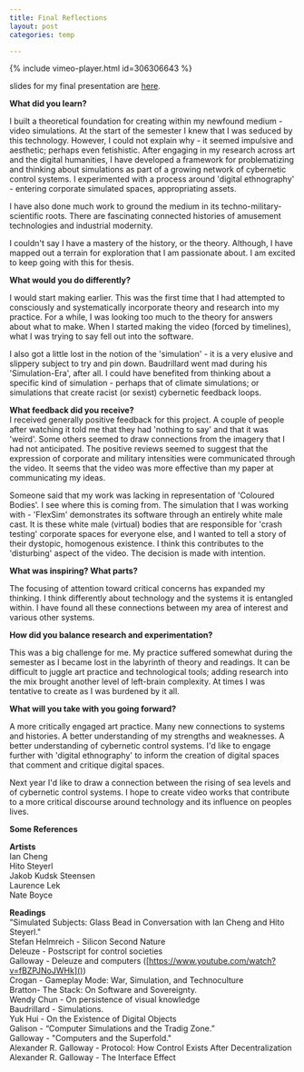 ```yaml
---
title: Final Reflections
layout: post
categories: temp

---
```

{% include vimeo-player.html id=306306643 %}

slides for my final presentation are [here](https://slides.com/samhains/simulations).

**What did you learn?**

I built a theoretical foundation for creating within my newfound medium - video simulations.  At the start of the semester I knew that I was seduced by this technology.  However, I could not explain why - it seemed impulsive and aesthetic; perhaps even fetishistic. After engaging in my research across art and the digital humanities, I have developed a framework for problematizing and thinking about simulations as part of a growing network of cybernetic control systems. I experimented with a process around 'digital ethnography' - entering corporate simulated spaces, appropriating assets.

I have also done much work to ground the medium in its techno-military-scientific roots. There are fascinating connected histories of amusement technologies and industrial modernity.

I couldn't say I have a mastery of the history, or the theory. Although, I have mapped out a terrain for exploration that I am passionate about. I am excited to keep going with this for thesis.

**What would you do differently?**

I would start making earlier. This was the first time that I had attempted to consciously and systematically incorporate theory and research into my practice. For a while, I was looking too much to the theory for answers about what to make.  When I started making the video (forced by timelines), what I was trying to say fell out into the software.  

I also got a little lost in the notion of the 'simulation' - it is a very elusive and slippery subject to try and pin down. Baudrillard went mad during his 'Simulation-Era', after all. I could have benefited from thinking about a specific kind of simulation - perhaps that of climate simulations; or simulations that create racist (or sexist) cybernetic feedback loops.

**What feedback did you receive?**<br>
I received generally positive feedback for this project. A couple of people after watching it told me that they had 'nothing to say' and that it was 'weird'. Some others seemed to draw connections from the imagery that I had not anticipated. The positive reviews seemed to suggest that the expression of corporate and military intensities were communicated through the video. It seems that the video was more effective than my paper at communicating my ideas.

Someone said that my work was lacking in representation of 'Coloured Bodies'. I see where this is coming from. The simulation that I was working with - 'FlexSim' demonstrates its software through an entirely white male cast. It is these white male (virtual) bodies that are responsible for 'crash testing' corporate spaces for everyone else, and I wanted to tell a story of their dystopic, homogenous existence. I think this contributes to the 'disturbing' aspect of the video. The decision is made with intention.

**What was inspiring? What parts?**

The focusing of attention toward critical concerns has expanded my thinking. I think differently about technology and the systems it is entangled within. I have found all these connections between my area of interest and various other systems.

**How did you balance research and experimentation?**

This was a big challenge for me. My practice suffered somewhat during the semester as I became lost in the labyrinth of theory and readings. It can be difficult to juggle art practice and technological tools; adding research into the mix brought another level of left-brain complexity. At times I was tentative to create as I was burdened by it all.

**What will you take with you going forward?**

A more critically engaged art practice. Many new connections to systems and histories. A better understanding of my strengths and weaknesses. A better understanding of cybernetic control systems. I'd like to engage further with 'digital ethnography' to inform the creation of digital spaces that comment and critique digital spaces.

Next year I'd like to draw a connection between the rising of sea levels and of cybernetic control systems.   I hope to create video works that contribute to a more critical discourse around technology and its influence on peoples lives.

**Some References**<br>

**Artists**<br>
Ian Cheng<br>
Hito Steyerl<br>
Jakob Kudsk Steensen<br>
Laurence Lek<br>
Nate Boyce<br>

**Readings**<br>
"Simulated Subjects: Glass Bead in Conversation with Ian Cheng and Hito Steyerl."<br>
Stefan Helmreich - Silicon Second Nature<br>
Deleuze - Postscript for control societies<br>
Galloway - Deleuze and computers ([https://www.youtube.com/watch?v=fBZPJNoJWHk]())<br>
Crogan - Gameplay Mode: War, Simulation, and Technoculture<br>
Bratton- The Stack: On Software and Sovereignty.<br>
Wendy Chun - On persistence of visual knowledge<br>
Baudrillard -  Simulations.<br>
Yuk Hui - On the Existence of Digital Objects<br>
Galison - “Computer Simulations and the Tradig Zone.”<br>
Galloway - "Computers and the Superfold."<br>
Alexander R. Galloway - Protocol: How Control Exists After Decentralization <br>
Alexander R. Galloway - The Interface Effect <br>
